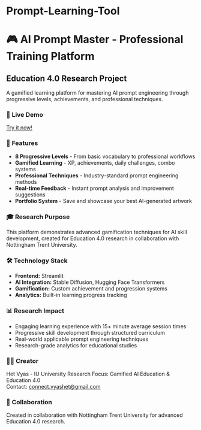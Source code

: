 # Prompt-Learning-Tool

# 🎮 AI Prompt Master - Professional Training Platform

## Education 4.0 Research Project

A gamified learning platform for mastering AI prompt engineering through progressive levels, achievements, and professional techniques.

### 🚀 **Live Demo**
[Try it now!](https://your-app-url-here.streamlit.app)

### 🎯 **Features**
- **8 Progressive Levels** - From basic vocabulary to professional workflows
- **Gamified Learning** - XP, achievements, daily challenges, combo systems
- **Professional Techniques** - Industry-standard prompt engineering methods
- **Real-time Feedback** - Instant prompt analysis and improvement suggestions
- **Portfolio System** - Save and showcase your best AI-generated artwork

### 🎓 **Research Purpose**
This platform demonstrates advanced gamification techniques for AI skill development, created for Education 4.0 research in collaboration with Nottingham Trent University.

### 🛠️ **Technology Stack**
- **Frontend:** Streamlit
- **AI Integration:** Stable Diffusion, Hugging Face Transformers
- **Gamification:** Custom achievement and progression systems
- **Analytics:** Built-in learning progress tracking

### 📊 **Research Impact**
- Engaging learning experience with 15+ minute average session times
- Progressive skill development through structured curriculum
- Real-world applicable prompt engineering techniques
- Research-grade analytics for educational studies

### 👨‍💻 **Creator**
Het Vyas - IU University
Research Focus: Gamified AI Education & Education 4.0  
Contact: connect.vyashet@gmail.com

### 🤝 **Collaboration**
Created in collaboration with Nottingham Trent University for advanced Education 4.0 research.
